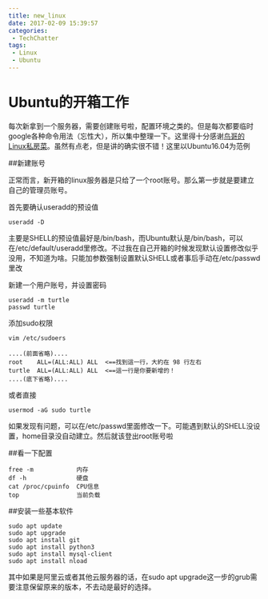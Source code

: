 ```yaml
---
title: new_linux
date: 2017-02-09 15:39:57
categories:
 - TechChatter
tags:
 - Linux
 - Ubuntu
---
```



# Ubuntu的开箱工作

每次新拿到一个服务器，需要创建账号啦，配置环境之类的。但是每次都要临时google各种命令用法（忘性大），所以集中整理一下。这里得十分感谢[鸟哥的Linux私房菜](http://linux.vbird.org/)。虽然有点老，但是讲的确实很不错！这里以Ubuntu16.04为范例

<!--more-->

##新建账号

正常而言，新开箱的linux服务器是只给了一个root账号。那么第一步就是要建立自己的管理员账号。

首先要确认useradd的预设值

~~~shell
useradd -D
~~~

主要是SHELL的预设值最好是/bin/bash，而Ubuntu默认是/bin/bash，可以在/etc/default/useradd里修改。不过我在自己开箱的时候发现默认设置修改似乎没用，不知道为啥。只能加参数强制设置默认SHELL或者事后手动在/etc/passwd里改

新建一个用户账号，并设置密码

~~~shell
useradd -m turtle
passwd turtle
~~~

添加sudo权限

~~~shell
vim /etc/sudoers

....(前面省略)....
root    ALL=(ALL:ALL) ALL  <==找到這一行，大約在 98 行左右
turtle  ALL=(ALL:ALL) ALL  <==這一行是你要新增的！
....(底下省略)....
~~~

或者直接

~~~shell
usermod -aG sudo turtle
~~~

如果发现有问题，可以在/etc/passwd里面修改一下。可能遇到默认的SHELL没设置，home目录没自动建立。然后就该登出root账号啦

##看一下配置

~~~shell
free -m            内存
df -h              硬盘
cat /proc/cpuinfo  CPU信息
top                当前负载
~~~

##安装一些基本软件

~~~shell
sudo apt update
sudo apt upgrade
sudo apt install git
sudo apt install python3
sudo apt install mysql-client
sudo apt install nload
~~~

其中如果是阿里云或者其他云服务器的话，在sudo apt upgrade这一步的grub需要注意保留原来的版本，不去动是最好的选择。

